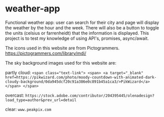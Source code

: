 # weather-app

Functional weather app: user can search for their city and page will display the weather by the hour and the week. There will also be a button to toggle the units (celsius or farrenheidt) that the information is displayed. This project is to test my knowledge of using API's, promises, async/await.

The icons used in this website are from Pictogrammers.
https://pictogrammers.com/library/mdi/

The sky background images used for this website are:

partly cloud: `<span class="text-link"> <span> <a target="_blank" href=https://pikwizard.com/photo/moody-countdown-with-animated-dark-cloudy-background/0da945dcf20c91a386e0c891b45a1ca3/>PikWizard</a> </span> </span>`

overcast: `https://stock.adobe.com/contributor/204395445/olenadesign?load_type=author&prev_url=detail`

clear: `www.peakpix.com`
